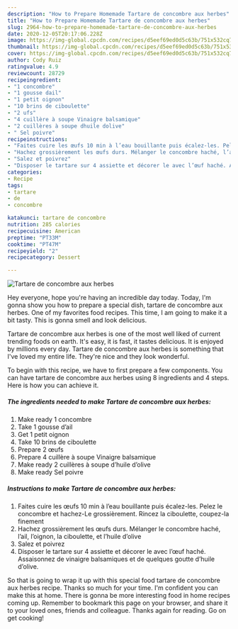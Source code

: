 ```yaml
---
description: "How to Prepare Homemade Tartare de concombre aux herbes"
title: "How to Prepare Homemade Tartare de concombre aux herbes"
slug: 2964-how-to-prepare-homemade-tartare-de-concombre-aux-herbes
date: 2020-12-05T20:17:06.228Z
image: https://img-global.cpcdn.com/recipes/d5eef69ed0d5c63b/751x532cq70/tartare-de-concombre-aux-herbes-photo-principale-de-la-recette.jpg
thumbnail: https://img-global.cpcdn.com/recipes/d5eef69ed0d5c63b/751x532cq70/tartare-de-concombre-aux-herbes-photo-principale-de-la-recette.jpg
cover: https://img-global.cpcdn.com/recipes/d5eef69ed0d5c63b/751x532cq70/tartare-de-concombre-aux-herbes-photo-principale-de-la-recette.jpg
author: Cody Ruiz
ratingvalue: 4.9
reviewcount: 28729
recipeingredient:
- "1 concombre"
- "1 gousse dail"
- "1 petit oignon"
- "10 brins de ciboulette"
- "2 ufs"
- "4 cuillère à soupe Vinaigre balsamique"
- "2 cuillères à soupe dhuile dolive"
- " Sel poivre"
recipeinstructions:
- "Faites cuire les œufs 10 min à l’eau bouillante puis écalez-les. Pelez le concombre et hachez-Le grossièrement. Rincez la ciboulette, coupez-la finement"
- "Hachez grossièrement les œufs durs. Mélanger le concombre haché, l’ail, l’oignon, la ciboulette, et l’huile d’olive"
- "Salez et poivrez"
- "Disposer le tartare sur 4 assiette et décorer le avec l’œuf haché. Assaisonnez de vinaigre balsamiques et de quelques goutte d’huile d’olive."
categories:
- Recipe
tags:
- tartare
- de
- concombre

katakunci: tartare de concombre 
nutrition: 285 calories
recipecuisine: American
preptime: "PT33M"
cooktime: "PT47M"
recipeyield: "2"
recipecategory: Dessert

---
```



![Tartare de concombre aux herbes](https://img-global.cpcdn.com/recipes/d5eef69ed0d5c63b/751x532cq70/tartare-de-concombre-aux-herbes-photo-principale-de-la-recette.jpg)

Hey everyone, hope you're having an incredible day today. Today, I'm gonna show you how to prepare a special dish, tartare de concombre aux herbes. One of my favorites food recipes. This time, I am going to make it a bit tasty. This is gonna smell and look delicious.

Tartare de concombre aux herbes is one of the most well liked of current trending foods on earth. It's easy, it is fast, it tastes delicious. It is enjoyed by millions every day. Tartare de concombre aux herbes is something that I've loved my entire life. They're nice and they look wonderful.




To begin with this recipe, we have to first prepare a few components. You can have tartare de concombre aux herbes using 8 ingredients and 4 steps. Here is how you can achieve it.

<!--inarticleads1-->

##### The ingredients needed to make Tartare de concombre aux herbes:

1. Make ready 1 concombre
1. Take 1 gousse d’ail
1. Get 1 petit oignon
1. Take 10 brins de ciboulette
1. Prepare 2 œufs
1. Prepare 4 cuillère à soupe Vinaigre balsamique
1. Make ready 2 cuillères à soupe d’huile d’olive
1. Make ready  Sel poivre




<!--inarticleads2-->

##### Instructions to make Tartare de concombre aux herbes:

1. Faites cuire les œufs 10 min à l’eau bouillante puis écalez-les. Pelez le concombre et hachez-Le grossièrement. Rincez la ciboulette, coupez-la finement
1. Hachez grossièrement les œufs durs. Mélanger le concombre haché, l’ail, l’oignon, la ciboulette, et l’huile d’olive
1. Salez et poivrez
1. Disposer le tartare sur 4 assiette et décorer le avec l’œuf haché. Assaisonnez de vinaigre balsamiques et de quelques goutte d’huile d’olive.




So that is going to wrap it up with this special food tartare de concombre aux herbes recipe. Thanks so much for your time. I'm confident you can make this at home. There is gonna be more interesting food in home recipes coming up. Remember to bookmark this page on your browser, and share it to your loved ones, friends and colleague. Thanks again for reading. Go on get cooking!

